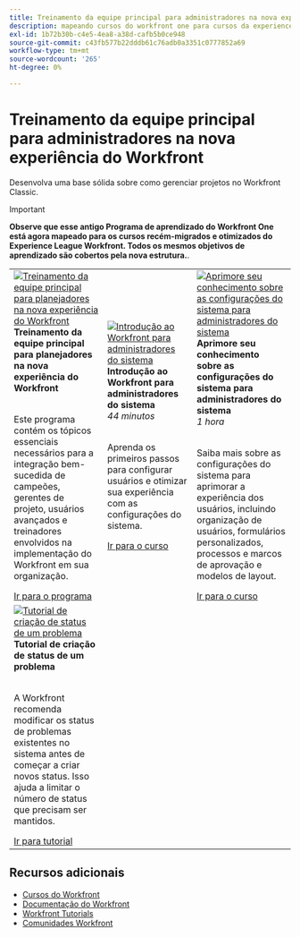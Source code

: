 ```yaml
---
title: Treinamento da equipe principal para administradores na nova experiência do Workfront
description: mapeando cursos do workfront one para cursos da experience league
exl-id: 1b72b30b-c4e5-4ea8-a38d-cafb5b0ce948
source-git-commit: c43fb577b22dddb61c76adb0a3351c0777852a69
workflow-type: tm+mt
source-wordcount: '265'
ht-degree: 0%

---
```


# Treinamento da equipe principal para administradores na nova experiência do Workfront

Desenvolva uma base sólida sobre como gerenciar projetos no Workfront Classic.

>[!IMPORTANT]
>
>**Observe que esse antigo Programa de aprendizado do Workfront One está agora mapeado para os cursos recém-migrados e otimizados do Experience League Workfront.  Todos os mesmos objetivos de aprendizado são cobertos pela nova estrutura.**.

<table>
  <tr>
   <td>
      <a href="https://experienceleague.adobe.com/docs/workfront-course-map/using/learning-programs/core-team-training-program-for-planners.html?lang=en">
      <img alt="Treinamento da equipe principal para planejadores na nova experiência do Workfront" src="https://cdn.experienceleague.adobe.com/thumb/get-started-with-workfront-for-planners.png"/>
      </a>
      <div>
         <strong>Treinamento da equipe principal para planejadores na nova experiência do Workfront</strong></a>         
      </div>
      <p>
        <br/>
         Este programa contém os tópicos essenciais necessários para a integração bem-sucedida de campeões, gerentes de projeto, usuários avançados e treinadores envolvidos na implementação do Workfront em sua organização.
      </p>
      <a  rel="noreferrer" target="_blank" href="https://experienceleague.adobe.com/docs/workfront-course-map/using/learning-programs/core-team-training-program-for-planners.html?lang=en" class="spectrum-Button spectrum-Button--primary spectrum-Button--sizeM">
      <span class="spectrum-Button-label has-no-wrap has-text-weight-bold">Ir para o programa</span>
      </a>
   </td>   
   <td>
      <a href="https://experienceleague.adobe.com/?recommended=Workfront-A-1-2022.1.admin">
      <img alt="Introdução ao Workfront para administradores do sistema" src="https://cdn.experienceleague.adobe.com/thumb/create-custom-reports-and-dashboards.png"/>
      </a>
      <div>
         <strong>Introdução ao Workfront para administradores do sistema</strong></a>
         <br/><em>44 minutos</em>
      </div>
      <p>
        <br/>
         Aprenda os primeiros passos para configurar usuários e otimizar sua experiência com as configurações do sistema.
      </p>
      <a  rel="noreferrer" target="_blank" href="https://experienceleague.adobe.com/?recommended=Workfront-A-1-2022.1.admin" class="spectrum-Button spectrum-Button--primary spectrum-Button--sizeM">
      <span class="spectrum-Button-label has-no-wrap has-text-weight-bold">Ir para o curso</span>
      </a>
   </td>
    <td>
      <a href="https://experienceleague.adobe.com/?recommended=Workfront-A-1-2022.2.admin">
      <img alt="Aprimore seu conhecimento sobre as configurações do sistema para administradores do sistema" src="https://cdn.experienceleague.adobe.com/thumb/further-your-system-settings-knowledge-for-system-administrators.png"/>
      </a>
      <div>
         <strong>Aprimore seu conhecimento sobre as configurações do sistema para administradores do sistema</strong></a>
         <br/><em>1 hora</em>
      </div>
      <p>
        <br/>
         Saiba mais sobre as configurações do sistema para aprimorar a experiência dos usuários, incluindo organização de usuários, formulários personalizados, processos e marcos de aprovação e modelos de layout.
      </p>
      <a  rel="noreferrer" target="_blank" href="https://experienceleague.adobe.com/?recommended=Workfront-A-1-2022.2.admin" class="spectrum-Button spectrum-Button--primary spectrum-Button--sizeM">
      <span class="spectrum-Button-label has-no-wrap has-text-weight-bold">Ir para o curso</span>
      </a>
   </td>
  </tr>
    <tr>
   <td>
      <a href="https://experienceleague.adobe.com/docs/workfront-learn/tutorials-workfront/administration-and-setup/configure-system-defaults/create-an-issue-status.html?lang=en">
      <img alt="Tutorial de criação de status de um problema" src="https://cdn.experienceleague.adobe.com/thumb/docs-workfront.png"/>
      </a>
      <div>
         <strong>Tutorial de criação de status de um problema</strong></a>
      </div>
      <p>
        <br/>
         A Workfront recomenda modificar os status de problemas existentes no sistema antes de começar a criar novos status. Isso ajuda a limitar o número de status que precisam ser mantidos.
      </p>
      <a  rel="noreferrer" target="_blank" href="https://experienceleague.adobe.com/docs/workfront-learn/tutorials-workfront/administration-and-setup/configure-system-defaults/create-an-issue-status.html?lang=en" class="spectrum-Button spectrum-Button--primary spectrum-Button--sizeM">
      <span class="spectrum-Button-label has-no-wrap has-text-weight-bold">Ir para tutorial</span>
      </a>
   </td>   
  </tr>
</table>

## Recursos adicionais

* [Cursos do Workfront](https://experienceleague.adobe.com/?lang=en&amp;Solution=Workfront#courses)
* [Documentação do Workfront](https://experienceleague.adobe.com/docs/workfront.html)
* [Workfront Tutorials](https://experienceleague.adobe.com/docs/workfront-learn/tutorials-workfront/home.html)
* [Comunidades Workfront](https://experienceleaguecommunities.adobe.com/t5/workfront/ct-p/workfront)
